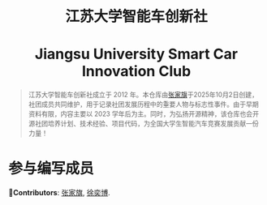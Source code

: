<h1 align="center">江苏大学智能车创新社</h1>
<h1 align="center">Jiangsu University Smart Car Innovation Club</h1>
<blockquote>
  <p style="font-size: 0.9em; color: #666;">
    江苏大学智能车创新社成立于 2012 年。本仓库由<a href="https://github.com/Sengokuuuu">张家旗</a>于2025年10月2日创建，社团成员共同维护，用于记录社团发展历程中的重要人物与标志性事件。由于早期资料有限，内容主要以 2023 学年后为主。同时，为弘扬开源精神，该仓库也会开源社团培养计划、技术经验、项目代码，为全国大学生智能汽车竞赛发展贡献一份力量！
  </p>
</blockquote>

# 参与编写成员
<p><b>🦉Contributors</b>: <a href="https://github.com/Sengokuuuu">张家旗</a>, <a href="https://github.com/XCMB-haochi">徐奕博</a>.</p> 

<a href="https://github.com/Sengokuuuu/UJS-Intelligent-Vehicle-Innovation-Club/graphs/contributors">
  <img src="" />
</a>

